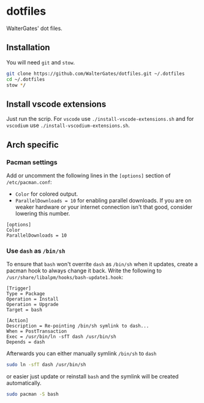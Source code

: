 # dotfiles

WalterGates' dot files.

## Installation

You will need `git` and `stow`.
```sh
git clone https://github.com/WalterGates/dotfiles.git ~/.dotfiles
cd ~/.dotfiles
stow */
```

## Install vscode extensions

Just run the scrip. For `vscode` use `./install-vscode-extensions.sh` and for `vscodium` use `./install-vscodium-extensions.sh`.

## Arch specific

### Pacman settings

Add or uncomment the following lines in the `[options]` section of `/etc/pacman.conf`:
- `Color` for colored output.
- `ParallelDownloads = 10` for enabling parallel downloads. If you are on weaker hardware or your
internet connection isn't that good, consider lowering this number.

```
[options]
Color
ParallelDownloads = 10
```

### Use `dash` as `/bin/sh`

To ensure that `bash` won't overrite `dash` as `/bin/sh` when it updates, create a pacman hook to always change it
back. Write the following to `/usr/share/libalpm/hooks/bash-update1.hook`:
```
[Trigger]
Type = Package
Operation = Install
Operation = Upgrade
Target = bash

[Action]
Description = Re-pointing /bin/sh symlink to dash...
When = PostTransaction
Exec = /usr/bin/ln -sfT dash /usr/bin/sh
Depends = dash
```

Afterwards you can either manually symlink `/bin/sh` to `dash`
```sh
sudo ln -sfT dash /usr/bin/sh
```
or easier just update or reinstall `bash` and the symlink will be created automatically.
```sh
sudo pacman -S bash
```
